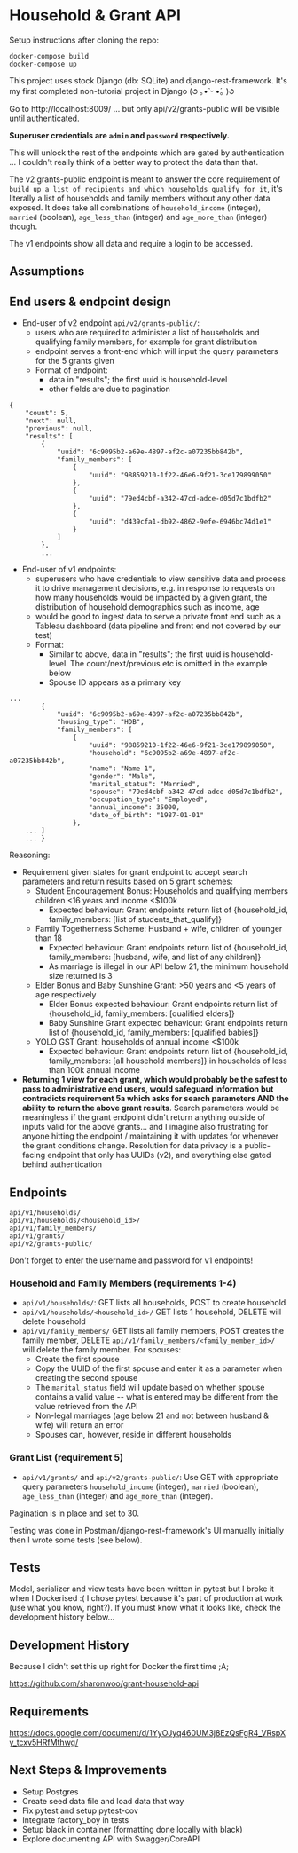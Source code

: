 # Household & Grant API 

Setup instructions after cloning the repo:

```
docker-compose build
docker-compose up
```

This project uses stock Django (db: SQLite) and django-rest-framework. It's my first completed non-tutorial project in Django (૭ ｡•̀ ᵕ •́｡ )૭

Go to http://localhost:8009/ ... but only api/v2/grants-public will be visible until authenticated.

**Superuser credentials are `admin` and `password` respectively.**

This will unlock the rest of the endpoints which are gated by authentication ... I couldn't really think of a better way to protect the data than that. 

The v2 grants-public endpoint is meant to answer the core requirement of `build up a list of recipients and which households qualify for it`, it's literally a list of households and family members without any other data exposed. It does take all combinations of `household_income` (integer), `married` (boolean), `age_less_than` (integer) and `age_more_than` (integer) though.

The v1 endpoints show all data and require a login to be accessed.

## Assumptions

## End users & endpoint design
* End-user of v2 endpoint `api/v2/grants-public/`: 
    * users who are required to administer a list of households and qualifying family members, for example for grant distribution
    * endpoint serves a front-end which will input the query parameters for the 5 grants given 
    * Format of endpoint: 
        * data in "results"; the first uuid is household-level
        * other fields are due to pagination

```
{
    "count": 5,
    "next": null,
    "previous": null,
    "results": [
        {
            "uuid": "6c9095b2-a69e-4897-af2c-a07235bb842b",
            "family_members": [
                {
                    "uuid": "98859210-1f22-46e6-9f21-3ce179899050"
                },
                {
                    "uuid": "79ed4cbf-a342-47cd-adce-d05d7c1bdfb2"
                },
                {
                    "uuid": "d439cfa1-db92-4862-9efe-6946bc74d1e1"
                }
            ]
        }, 
        ...
```

* End-user of v1 endpoints: 
    * superusers who have credentials to view sensitive data and process it to drive management decisions, e.g. in response to requests on how many households would be impacted by a given grant, the distribution of household demographics such as income, age
    * would be good to ingest data to serve a private front end such as a Tableau dashboard (data pipeline and front end not covered by our test)
    * Format: 
        * Similar to above, data in "results"; the first uuid is household-level. The count/next/previous etc is omitted in the example below
        * Spouse ID appears as a primary key

```
...
        {
            "uuid": "6c9095b2-a69e-4897-af2c-a07235bb842b",
            "housing_type": "HDB",
            "family_members": [
                {
                    "uuid": "98859210-1f22-46e6-9f21-3ce179899050",
                    "household": "6c9095b2-a69e-4897-af2c-a07235bb842b",
                    "name": "Name 1",
                    "gender": "Male",
                    "marital_status": "Married",
                    "spouse": "79ed4cbf-a342-47cd-adce-d05d7c1bdfb2",
                    "occupation_type": "Employed",
                    "annual_income": 35000,
                    "date_of_birth": "1987-01-01"
                },
    ... ]
    ... }
```
Reasoning: 
* Requirement given states for grant endpoint to accept search parameters and return results based on 5 grant schemes: 
    * Student Encouragement Bonus: Households and qualifying members children <16 years and income <$100k
        * Expected behaviour: Grant endpoints return list of {household_id, family_members: [list of students_that_qualify]}
    * Family Togetherness Scheme: Husband + wife, children of younger than 18
        * Expected behaviour: Grant endpoints return list of {household_id, family_members: [husband, wife, and list of any children]}
        * As marriage is illegal in our API below 21, the minimum household size returned is 3
    * Elder Bonus and Baby Sunshine Grant: >50 years and <5 years of age respectively
        * Elder Bonus expected behaviour: Grant endpoints return list of {household_id, family_members: [qualified elders]}
        * Baby Sunshine Grant expected behaviour: Grant endpoints return list of {household_id, family_members: [qualified babies]}
    * YOLO GST Grant: households of annual income <$100k
        * Expected behaviour: Grant endpoints return list of {household_id, family_members: [all household members]} in households of less than 100k annual income 
* **Returning 1 view for each grant, which would probably be the safest to pass to administrative end users, would safeguard information but contradicts requirement 5a which asks for search parameters AND the ability to return the above grant results**. Search parameters would be meaningless if the grant endpoint didn't return anything outside of inputs valid for the above grants... and I imagine also frustrating for anyone hitting the endpoint / maintaining it with updates for whenever the grant conditions change. Resolution for data privacy is a public-facing endpoint that only has UUIDs (v2), and everything else gated behind authentication 


## Endpoints

```
api/v1/households/
api/v1/households/<household_id>/
api/v1/family_members/
api/v1/grants/
api/v2/grants-public/
```

Don't forget to enter the username and password for v1 endpoints!

### Household and Family Members (requirements 1-4)
* `api/v1/households/`: GET lists all households, POST to create household
* `api/v1/households/<household_id>/` GET lists 1 household, DELETE will delete household
* `api/v1/family_members/` GET lists all family members, POST creates the family member, DELETE `api/v1/family_members/<family_member_id>/` will delete the family member. For spouses: 
    * Create the first spouse
    * Copy the UUID of the first spouse and enter it as a parameter when creating the second spouse
    * The `marital_status` field will update based on whether spouse contains a valid value -- what is entered may be different from the value retrieved from the API
    * Non-legal marriages (age below 21 and not between husband & wife) will return an error 
    * Spouses can, however, reside in different households 

### Grant List (requirement 5)
* `api/v1/grants/` and `api/v2/grants-public/`: Use GET with appropriate query parameters `household_income` (integer), `married` (boolean), `age_less_than` (integer) and `age_more_than` (integer).

Pagination is in place and set to 30. 

Testing was done in Postman/django-rest-framework's UI manually initially then I wrote some tests (see below).

## Tests

Model, serializer and view tests have been written in pytest but I broke it when I Dockerised :( I chose pytest because it's part of production at work (use what you know, right?). If you must know what it looks like, check the development history below...

## Development History 

Because I didn't set this up right for Docker the first time ;A; 

https://github.com/sharonwoo/grant-household-api

## Requirements

https://docs.google.com/document/d/1YyOJyq460UM3j8EzQsFgR4_VRspXy_tcxv5HRfMthwg/

## Next Steps & Improvements

* Setup Postgres 
* Create seed data file and load data that way 
* Fix pytest and setup pytest-cov
* Integrate factory_boy in tests 
* Setup black in container (formatting done locally with black)
* Explore documenting API with Swagger/CoreAPI

